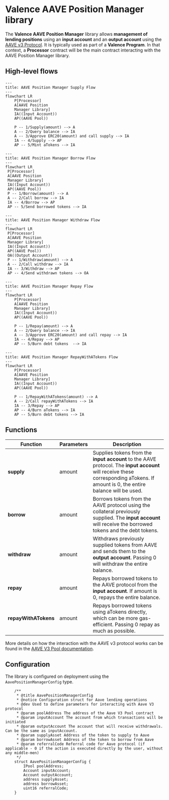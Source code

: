 # Valence AAVE Position Manager library

The **Valence AAVE Position Manager** library allows **management of lending positions** using an **input account** and an **output account** using the [AAVE v3 Protocol](https://aave.com/docs/developers/aave-v3). It is typically used as part of a **Valence Program**. In that context, a **Processor** contract will be the main contract interacting with the AAVE Position Manager library.

## High-level flows

```mermaid
---
title: AAVE Position Manager Supply Flow
---
flowchart LR
    P[Processor]
    A[AAVE Position
    Manager Library]
    IA((Input Account))
    AP((AAVE Pool))

    P -- 1/Supply(amount) --> A
    A -- 2/Query balance --> IA
    A -- 3/Approve ERC20(amount) and call supply --> IA
    IA -- 4/Supply --> AP
    AP -- 5/Mint aTokens --> IA
```

```mermaid
---
title: AAVE Position Manager Borrow Flow
---
flowchart LR
 P[Processor]
 A[AAVE Position
 Manager Library]
 IA((Input Account))
 AP((AAVE Pool))
 P -- 1/Borrow(amount) --> A
 A -- 2/Call borrow --> IA
 IA -- 4/Borrow --> AP
 AP -- 5/Send borrowed tokens --> IA
```

```mermaid
---
title: AAVE Position Manager Withdraw Flow
---
flowchart LR
 P[Processor]
 A[AAVE Position
 Manager Library]
 IA((Input Account))
 AP((AAVE Pool))
 OA((Output Account))
 P -- 1/Withdraw(amount) --> A
 A -- 2/Call withdraw --> IA
 IA -- 3/Withdraw --> AP
 AP -- 4/Send withdrawn tokens --> OA
```

```mermaid
---
title: AAVE Position Manager Repay Flow
---
flowchart LR
    P[Processor]
    A[AAVE Position
    Manager Library]
    IA((Input Account))
    AP((AAVE Pool))

    P -- 1/Repay(amount) --> A
    A -- 2/Query balance --> IA
    A -- 3/Approve ERC20(amount) and call repay --> IA
    IA -- 4/Repay --> AP
    AP -- 5/Burn debt tokens  --> IA
```

```mermaid
---
title: AAVE Position Manager RepayWithATokens Flow
---
flowchart LR
    P[Processor]
    A[AAVE Position
    Manager Library]
    IA((Input Account))
    AP((AAVE Pool))

    P -- 1/RepayWithATokens(amount) --> A
    A -- 2/Call repayWithATokens --> IA
    IA -- 3/Repay --> AP
    AP -- 4/Burn aTokens --> IA
    AP -- 5/Burn debt tokens --> IA
```

## Functions

| Function             | Parameters | Description                                                                                                                                                                                 |
| -------------------- | ---------- | ------------------------------------------------------------------------------------------------------------------------------------------------------------------------------------------- |
| **supply**           | amount     | Supplies tokens from the **input account** to the AAVE protocol. The **input account** will receive these corresponding aTokens. If amount is 0, the entire balance will be used.            |
| **borrow**           | amount     | Borrows tokens from the AAVE protocol using the collateral previously supplied. The **input account** will receive the borrowed tokens and the debt tokens. |
| **withdraw**         | amount     | Withdraws previously supplied tokens from AAVE and sends them to the **output account**. Passing 0 will withdraw the entire balance.                                              |
| **repay**            | amount     | Repays borrowed tokens to the AAVE protocol from the **input account**. If amount is 0, repays the entire balance.                                                                          |
| **repayWithATokens** | amount     | Repays borrowed tokens using aTokens directly, which can be more gas-efficient. Passing 0 repay as much as possible.                                                         |

More details on how the interaction with the AAVE v3 protocol works can be found in the [AAVE V3 Pool documentation](https://aave.com/docs/developers/smart-contracts/pool).

## Configuration

The library is configured on deployment using the `AavePositionManagerConfig` type.

```solidity
    /**
     * @title AavePositionManagerConfig
     * @notice Configuration struct for Aave lending operations
     * @dev Used to define parameters for interacting with Aave V3 protocol
     * @param poolAddress The address of the Aave V3 Pool contract
     * @param inputAccount The account from which transactions will be initiated
     * @param outputAccount The account that will receive withdrawals. Can be the same as inputAccount.
     * @param supplyAsset Address of the token to supply to Aave
     * @param borrowAsset Address of the token to borrow from Aave
     * @param referralCode Referral code for Aave protocol (if applicable - 0 if the action is executed directly by the user, without any middle-men)
     */
    struct AavePositionManagerConfig {
        IPool poolAddress;
        Account inputAccount;
        Account outputAccount;
        address supplyAsset;
        address borrowAsset;
        uint16 referralCode;
    }
```
